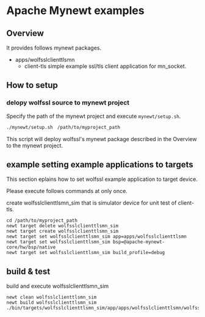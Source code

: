 Apache Mynewt examples
=============

## Overview

It provides follows mynewt packages.

- apps/wolfsslclienttlsmn
    - client-tls simple example ssl/tls client application for mn_socket.

## How to setup

### delopy wolfssl source to mynewt project
Specify the path of the mynewt project and execute  `mynewt/setup.sh`.

```bash
./mynewt/setup.sh　/path/to/myproject_path
```

This script will deploy wolfssl's mynewt package described in the Overview to the mynewt project.

## example setting example applications to targets

This section eplains how to set wolfssl example application to target device.

Please execute follows commands at only once.

create wolfsslclienttlsmn_sim that is simulator device for unit test of client-tls.

```
cd /path/to/myproject_path
newt target delete wolfsslclienttlsmn_sim
newt target create wolfsslclienttlsmn_sim
newt target set wolfsslclienttlsmn_sim app=apps/wolfsslclienttlsmn
newt target set wolfsslclienttlsmn_sim bsp=@apache-mynewt-core/hw/bsp/native
newt target set wolfsslclienttlsmn_sim build_profile=debug
```


## build & test

build and execute wolfsslclienttlsmn_sim

```
newt clean wolfsslclienttlsmn_sim
newt build wolfsslclienttlsmn_sim
./bin/targets/wolfsslclienttlsmn_sim/app/apps/wolfsslclienttlsmn/wolfsslclienttlsmn.elf
```
